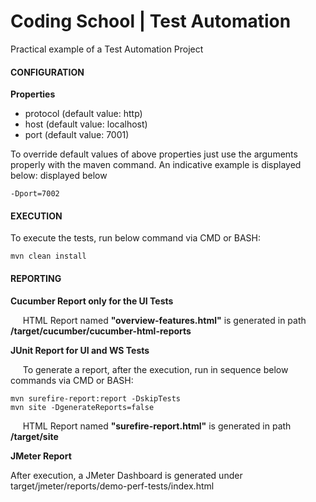 <h1>Coding School | Test Automation</h1>

Practical example of a Test Automation Project

<h4>CONFIGURATION</h4>

<b>Properties</b>

- protocol (default value: http)
- host (default value: localhost)
- port (default value: 7001)

To override default values of above properties just use the arguments properly with the maven command. An indicative example is displayed below:
displayed below 

	-Dport=7002

<h4>EXECUTION</h4>

To execute the tests, run below command via CMD or BASH: 

    mvn clean install

<h4>REPORTING</h4>

<b>Cucumber Report only for the UI Tests</b>
    
&nbsp;&nbsp;&nbsp;&nbsp;&nbsp;HTML Report named <b>"overview-features.html"</b> is generated in path <b>/target/cucumber/cucumber-html-reports</b> 

<b>JUnit Report for UI and WS Tests</b>

&nbsp;&nbsp;&nbsp;&nbsp;&nbsp;To generate a report, after the execution, run in sequence below commands via CMD or BASH:

    mvn surefire-report:report -DskipTests
    mvn site -DgenerateReports=false
    
&nbsp;&nbsp;&nbsp;&nbsp;&nbsp;HTML Report named <b>"surefire-report.html"</b> is generated in path <b>/target/site</b> 

<b>JMeter Report</b>

After execution, a JMeter Dashboard is generated under target/jmeter/reports/demo-perf-tests/index.html